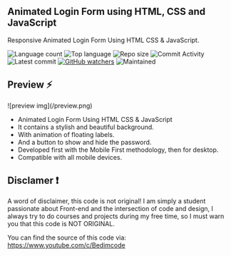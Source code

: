## Animated Login Form using HTML, CSS and JavaScript
Responsive Animated Login Form Using HTML CSS & JavaScript.

![Language count](https://img.shields.io/github/languages/count/letnagao/wolf-portfolio?color=green)
![Top language](https://img.shields.io/github/languages/top/letnagao/wolf-portfolio?color=ff69b4)
![Repo size](https://img.shields.io/github/repo-size/letnagao/wolf-portfolio?color=yellow)
![Commit Activity](https://img.shields.io/github/commit-activity/y/letnagao/wolf-portfolio?color=blue)
![Latest commit](https://img.shields.io/github/last-commit/letnagao/wolf-portfolio?color=red)
[![GitHub watchers](https://img.shields.io/github/watchers/letnagao/wolf-portfolio?logo=GitHub)](https://github.com/letnagao/wolf-portfolio/watchers)
![Maintained](https://img.shields.io/maintenance/yes/9999)

<h2> Preview ⚡️</h2>
![preview img](/preview.png)

- Animated Login Form Using HTML CSS & JavaScript
- It contains a stylish and beautiful background.
- With animation of floating labels.
- And a button to show and hide the password.
- Developed first with the Mobile First methodology, then for desktop.
- Compatible with all mobile devices.

## Disclamer ❗️
A word of disclaimer, this code is not original! 
I am simply a student passionate about Front-end and the intersection of code and design, I always try to do courses and projects during my free time, so I must warn you that this code is NOT ORIGINAL.

You can find the source of this code via: https://www.youtube.com/c/Bedimcode